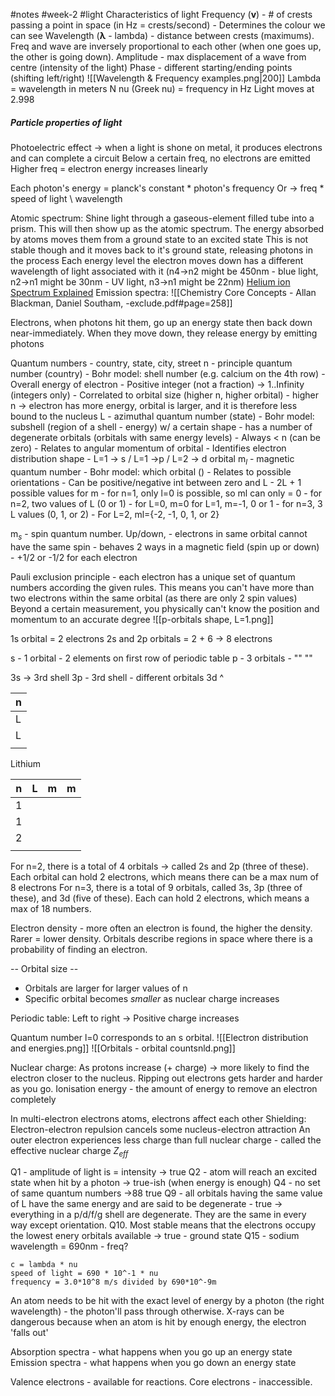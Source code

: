 #notes #week-2 #light
Characteristics of light
	Frequency (**v**) - # of crests passing a point in space (in Hz = crests/second)
		- Determines the colour we can see
	Wavelength (**λ** - lambda) - distance between crests (maximums). Freq and wave are inversely proportional to each other (when one goes up, the other is going down). 
	Amplitude - max displacement of a wave from centre (intensity of the light)
	Phase - different starting/ending points (shifting left/right)
![[Wavelength & Frequency examples.png|200]]
Lambda = wavelength in meters
N nu (Greek nu) = frequency in Hz
Light moves at 2.998

##### Particle properties of light
Photoelectric effect -> when a light is shone on metal, it produces electrons and can complete a circuit
Below a certain freq, no electrons are emitted
Higher freq = electron energy increases linearly

Each photon's energy = planck's constant \* photon's frequency
Or -> freq * speed of light \\ wavelength


Atomic spectrum:
Shine light through a gaseous-element filled tube into a prism. This will then show up as the atomic spectrum.
	The energy absorbed by atoms moves them from a ground state to an excited state
		This is not stable though and it moves back to it's ground state, releasing photons in the process
	Each energy level the electron moves down has a different wavelength of light associated with it (n4->n2 might be 450nm - blue light, n2->n1 might be 30nm - UV light, n3->n1 might be 22nm)
[Helium ion Spectrum Explained](https://youtu.be/W9yZ5S-Jgpo?t=260)
Emission spectra:
![[Chemistry Core Concepts - Allan Blackman, Daniel Southam, -exclude.pdf#page=258]]

Electrons, when photons hit them, go up an energy state then back down near-immediately. When they move down, they release energy by emitting photons 

Quantum numbers - country, state, city, street
n - principle quantum number (country) - Bohr model: shell number (e.g. calcium on the 4th row)
	- Overall energy of electron
	- Positive integer (not a fraction) -> 1..Infinity (integers only)
	- Correlated to orbital size (higher n, higher orbital)
	- higher n -> electron has more energy, orbital is larger, and it is therefore less bound to the nucleus
L - azimuthal quantum number (state) - Bohr model: subshell (region of a shell - energy) w/ a certain shape
																	- has a number of degenerate orbitals (orbitals with same energy levels) 
	- Always \< n (can be zero)
	- Relates to angular momentum of orbital
	- Identifies electron distribution shape
	- L=1 -> s / L=1 ->p / L=2 -> d orbital
m$_{l}$ - magnetic quantum number - Bohr model: which orbital ()
	- Relates to possible orientations
	- Can be positive/negative int between zero and L
	- 2L + 1 possible values for m
		- for n=1, only l=0 is possible, so ml can only = 0
		- for n=2, two values of L (0 or 1)
			- for L=0, m=0       for L=1, m=-1, 0 or 1
		- for n=3, 3 L values (0, 1, or 2)
			- For L=2, ml={-2, -1, 0, 1, or 2}

m$_{s}$ - spin quantum number. Up/down, 
	- electrons in same orbital cannot have the same spin
	- behaves 2 ways in a magnetic field (spin up or down)
	- +1/2 or -1/2 for each electron

Pauli exclusion principle - each electron has a unique set of quantum numbers according the given rules. This means you can't have more than two electrons within the same orbital (as there are only 2 spin values)
Beyond a certain measurement, you physically can't know the position and momentum to an accurate degree
![[p-orbitals shape, L=1.png]]

1s orbital = 2 electrons
2s and 2p orbitals = 2 + 6 -> 8 electrons

s - 1 orbital  - 2 elements on first row of periodic table
p - 3 orbitals - "" ""

3s -> 3rd shell 
3p - 3rd shell - different orbitals 
3d ^


| n   |
| --- |
| L   |
| L   |
|     |

Lithium

| n   | L   | m   | m   |
| --- | --- | --- | --- |
| 1   |     |     |     |
| 1   |     |     |     |
| 2   |     |     |     |
|     |     |     |     |

For n=2, there is a total of 4 orbitals -> called 2s and 2p (three of these). Each orbital can hold 2 electrons, which means there can be a max num of 8 electrons 
For n=3, there is a total of 9 orbitals, called 3s, 3p (three of these), and 3d (five of these). Each can hold 2 electrons, which means a max of 18 numbers.

Electron density - more often an electron is found, the higher the density. Rarer = lower density.
Orbitals describe regions in space where there is a probability of finding an electron.

-- Orbital size --
- Orbitals are larger for larger values of n
- Specific orbital becomes *smaller* as nuclear charge increases

Periodic table: Left to right -> Positive charge increases

Quantum number l=0 corresponds to an s orbital.
![[Electron distribution and energies.png]]
![[Orbitals - orbital countsnld.png]]

Nuclear charge:
As protons increase (+ charge) -> more likely to find the electron closer to the nucleus.
Ripping out electrons gets harder and harder as you go.
Ionisation energy - the amount of energy to remove an electron completely

In multi-electron electrons atoms, electrons affect each other
Shielding:
	Electron-electron repulsion cancels some nucleus-electron attraction
	An outer electron experiences less charge than full nuclear charge - called the effective nuclear charge $Z_{eff}$



Q1 - amplitude of light is = intensity -> true
Q2 - atom will reach an excited state when hit by a photon -> true-ish (when energy is enough)
Q4 - no set of same quantum numbers ->88 true
Q9 - all orbitals having the same value of L have the same energy and are said to be degenerate - true -> everything in a p/d/f/g shell are degenerate. They are the same in every way except orientation.
Q10. Most stable means that the electrons occupy the lowest enery orbitals available -> true - ground state 
Q15 - sodium wavelength = 690nm - freq?
```
c = lambda * nu
speed of light = 690 * 10^-1 * nu
frequency = 3.0*10^8 m/s divided by 690*10^-9m
```

An atom needs to be hit with the exact level of energy by a photon (the right wavelength) - the photon'll pass through otherwise.
X-rays can be dangerous because when an atom is hit by enough energy, the electron 'falls out'

Absorption spectra - what happens when you go up an energy state
Emission spectra - what happens when you go down an energy state

Valence electrons - available for reactions. Core electrons - inaccessible.
